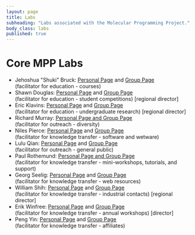 ```yaml
---
layout: page
title: Labs
subheading: "Labs associated with the Molecular Programming Project."
body_class: labs
published: true
---
```


# Core MPP Labs


  * Jehoshua "Shuki" Bruck: [Personal Page][3] and [Group Page][4]<br/>(facilitator for education - courses)
  * Shawn Douglas: [Personal Page][5] and [Group Page][6]<br/>(facilitator for education - student competitions) [regional director]
  * Eric Klavins: [Personal Page][7] and [Group Page][8]<br/>(facilitator for education - undergraduate research) [regional director]
  * Richard Murray: [Personal Page and Group Page][9]<br/>(facilitator for outreach - diversity)
  * Niles Pierce: [Personal Page][10] and [Group Page][11]<br/>(facilitator for knowledge transfer - software and wetware)
  * Lulu Qian: [Personal Page][12] and [Group Page][13]<br/>(facilitator for outreach - general public)
  * Paul Rothemund: [Personal Page and Group Page][14]<br/>(facilitator for knowledge transfer - mini-workshops, tutorials, and support)
  * Georg Seelig: [Personal Page][15] and [Group Page][16]<br/>(facilitator for knowledge transfer - web resources)
  * William Shih: [Personal Page][17] and [Group Page][18]<br/>(facilitator for knowledge transfer - industrial contacts) [regional director]
  * Erik Winfree: [Personal Page][19] and [Group Page][20]<br/>(facilitator for knowledge transfer - annual workshops) [director]
  * Peng Yin: [Personal Page][21] and [Group Page][22]<br/>(facilitator for knowledge transfer - affiliates)


   [1]: http://molecular-programming.org#column-one
   [2]: http://molecular-programming.org#searchInput
   [3]: http://www.paradise.caltech.edu/bruck.html
   [4]: http://www.paradise.caltech.edu/
   [5]: http://www.shawndouglas.com
   [6]: http://bionano.ucsf.edu
   [7]: http://depts.washington.edu/soslab/mw/index.php?title=User:Klavins
   [8]: http://klavinslab.org/
   [9]: http://www.cds.caltech.edu/~murray/wiki/Main_Page
   [10]: http://piercelab.caltech.edu/people/niles
   [11]: http://piercelab.caltech.edu/
   [12]: http://qianlab.caltech.edu/people
   [13]: http://qianlab.caltech.edu
   [14]: http://www.dna.caltech.edu/~pwkr/
   [15]: http://homes.cs.washington.edu/~seelig/people/index.html
   [16]: http://homes.cs.washington.edu/~seelig/
   [17]: http://wyss.harvard.edu/viewpage/127/william-shih
   [18]: http://research4.dfci.harvard.edu/shih/SHIH_LAB/Home.html
   [19]: http://www.dna.caltech.edu/~winfree/
   [20]: http://www.dna.caltech.edu/
   [21]: http://yin.hms.harvard.edu/people/yin.peng/index.html
   [22]: http://yin.hms.harvard.edu
